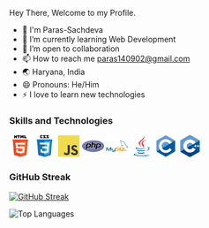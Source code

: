 Hey There, Welcome to my Profile.
- 👋 I'm Paras-Sachdeva 
- 🌱 I’m currently learning Web Development
- 💞️ I’m open to collaboration
- 📫 How to reach me paras140902@gmail.com
- :earth_asia: Haryana, India
- 😄 Pronouns: He/Him
- ⚡ I love to learn new technologies



### Skills and Technologies

[<img src="https://raw.githubusercontent.com/devicons/devicon/master/icons/html5/html5-original-wordmark.svg" width="40" height="40">](https://developer.mozilla.org/en-US/docs/Web/HTML)
[<img src="https://raw.githubusercontent.com/devicons/devicon/master/icons/css3/css3-original-wordmark.svg" width="40" height="40">](https://developer.mozilla.org/en-US/docs/Web/CSS)
[<img src="https://raw.githubusercontent.com/devicons/devicon/master/icons/javascript/javascript-original.svg" width="40" height="40">](https://developer.mozilla.org/en-US/docs/Web/JavaScript)
[<img src="https://raw.githubusercontent.com/devicons/devicon/master/icons/php/php-original.svg" width="40" height="40">](https://www.php.net/)
[<img src="https://raw.githubusercontent.com/devicons/devicon/master/icons/mysql/mysql-original-wordmark.svg" width="40" height="40">](https://www.mysql.com/)
[<img src="https://raw.githubusercontent.com/devicons/devicon/master/icons/java/java-original.svg" width="40" height="40">](https://www.java.com/)
[<img src="https://raw.githubusercontent.com/devicons/devicon/master/icons/c/c-original.svg" width="40" height="40">](https://en.cppreference.com/w/c/language)
[<img src="https://raw.githubusercontent.com/devicons/devicon/master/icons/cplusplus/cplusplus-original.svg" width="40" height="40">](https://en.cppreference.com/w/cpp)


### GitHub Streak
[![GitHub Streak](https://github-readme-streak-stats.herokuapp.com/?user=Paras-Sachdeva)](https://github.com/anuraghazra/github-readme-streak-stats)


<!--### Stats
![Your GitHub Stats](https://github-readme-stats.vercel.app/api?username=Paras-Sachdeva&show_icons=true&hide_title=true)-->

![Top Languages](https://github-readme-stats.vercel.app/api/top-langs/?username=Paras-Sachdeva&layout=compact)

<!---
Paras-Sachdeva/Paras-Sachdeva is a ✨ special ✨ repository because its `README.md` (this file) appears on your GitHub profile.
You can click the Preview link to take a look at your changes.
--->
